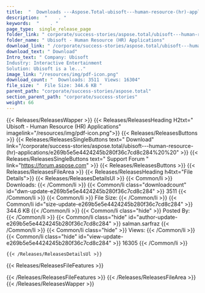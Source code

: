 ```yaml
---
title:  "  Downloads ---Aspose.Total-ubisoft---human-resource-(hr)-applications . " 
description:  "    . " 
keywords:  "    . " 
page_type:  single_release_page
folder_link: " corporate/success-stories/aspose.total/ubisoft---human-resource-(hr)-applications/"
folder_name: " Ubisoft - Human Resource (HR) Applications"
download_link: " /corporate/success-stories/aspose.total/ubisoft---human-resource-(hr)-applications/e269b5e5e4424245b280f36c7cd8c284"
download_text: " Download"
Intro_text: " Company: Ubisoft
Industry: Interactive Entertainment
Solution: Ubisoft is a le..."
image_link: "/resources/img/pdf-icon.png"
download_count: "  Downloads: 3511  Views: 16304"
file_size: "  File Size: 344.6 KB "
parent_path: "corporate/success-stories/aspose.total"
section_parent_path: "corporate/success-stories"
weight: 66 
---
```


{{< Releases/ReleasesWapper >}}
  {{< Releases/ReleasesHeading H2txt=" Ubisoft - Human Resource (HR) Applications" imagelink="/resources/img/pdf-icon.png">}}
  {{< Releases/ReleasesButtons >}}
    {{< Releases/ReleasesSingleButtons text=" Download" link="/corporate/success-stories/aspose.total/ubisoft---human-resource-(hr)-applications/e269b5e5e4424245b280f36c7cd8c284%20%20" >}}
    {{< Releases/ReleasesSingleButtons text=" Support Forum " link="https://forum.aspose.com" >}}
  {{< Releases/ReleasesButtons >}}
  {{< Releases/ReleasesFileArea >}}
    {{< Releases/ReleasesHeading h4txt="File Details">}}
    {{< Releases/ReleasesDetailsUl >}}
            {{< Common/li  >}} Downloads: {{< /Common/li >}} 
      {{< Common/li class="downloadcount" id="dwn-update-e269b5e5e4424245b280f36c7cd8c284" >}} 3511 {{< /Common/li >}} 
      {{< Common/li  >}} File Size: {{< /Common/li >}} 
      {{< Common/li id="size-update-e269b5e5e4424245b280f36c7cd8c284" >}} 344.6 KB {{< /Common/li >}} 
      {{< Common/li  class="hide" >}} Posted By: {{< /Common/li >}} 
      {{< Common/li class="hide" id="author-update-e269b5e5e4424245b280f36c7cd8c284" >}} salman.sarfraz {{< /Common/li >}} 
      {{< Common/li class="hide"  >}} Views: {{< /Common/li >}} 
      {{< Common/li class="hide" id="view-update-e269b5e5e4424245b280f36c7cd8c284" >}} 16305 {{< /Common/li >}} 

    {{< /Releases/ReleasesDetailsUl >}}

  {{< Releases/ReleasesFileFeatures >}}
      
  {{< /Releases/ReleasesFileFeatures >}}
 {{< /Releases/ReleasesFileArea >}}
{{< /Releases/ReleasesWapper >}}



